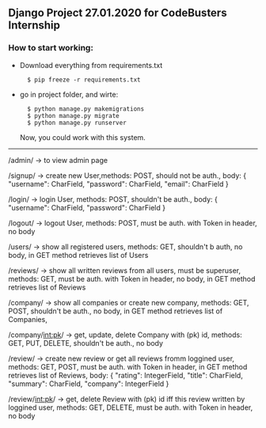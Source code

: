 ## Django Project 27.01.2020 for CodeBusters Internship

### How to start working:
- Download everything from requirements.txt 
        
        $ pip freeze -r requirements.txt
- go in project folder, and wirte:

        $ python manage.py makemigrations
        $ python manage.py migrate
        $ python manage.py runserver
     
   Now, you could work with this system.   
   
----


/admin/ -> to view admin page   

/signup/ -> create new User,methods: POST, should not be auth., 
body: {
	"username": CharField,
	"password": CharField,
	"email": CharField
}

/login/ -> login User, methods: POST, shouldn't be auth.,
body: {
    "username": CharField,
    "password": CharField
}

/logout/ -> logout User, methods: POST, must be auth. with Token in header, no body

/users/ -> show all registered users, methods: GET, shouldn't b auth, no body, in GET method retrieves list of Users

/reviews/ -> show all written reviews from all users, must be superuser, methods: GET, must be auth. with Token in header, no body, in GET method retrieves list of Reviews

/company/ -> show all companies or create new company, methods: GET, POST, shouldn't be auth., no body, in GET method retrieves list of Companies,

/company/<int:pk>/ -> get, update, delete Company with (pk) id, methods: GET, PUT, DELETE, shouldn't be auth., no body

/review/ -> create new review or get all reviews fromm loggined user, methods: GET, POST, must be auth. with Token in header, in GET method retrieves list of Reviews,
body: {
	"rating": IntegerField,
	"title":  CharField,
	"summary": CharField,
	"company": IntegerField
}

/review/<int:pk>/ -> get, delete Review with (pk) id iff this review written by loggined user, methods: GET, DELETE, must be auth. with Token in header, no body
